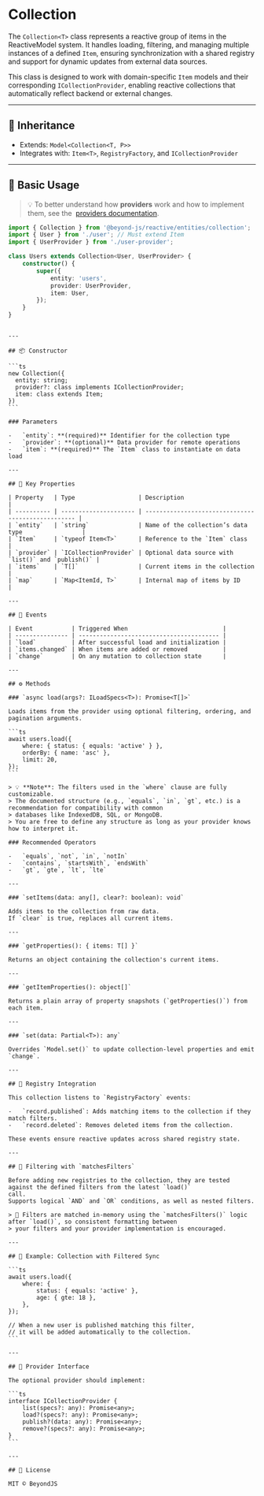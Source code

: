 # Collection

The `Collection<T>` class represents a reactive group of items in the ReactiveModel system. It handles loading,
filtering, and managing multiple instances of a defined `Item`, ensuring synchronization with a shared registry and
support for dynamic updates from external data sources.

This class is designed to work with domain-specific `Item` models and their corresponding `ICollectionProvider`,
enabling reactive collections that automatically reflect backend or external changes.

---

## 🧩 Inheritance

-   Extends: `Model<Collection<T, P>>`
-   Integrates with: `Item<T>`, `RegistryFactory`, and `ICollectionProvider`

---

## 🧪 Basic Usage

> 💡 To better understand how **providers** work and how to implement them, see the
> &nbsp;[providers documentation](./providers).

```ts
import { Collection } from '@beyond-js/reactive/entities/collection';
import { User } from './user'; // Must extend Item
import { UserProvider } from './user-provider';

class Users extends Collection<User, UserProvider> {
	constructor() {
		super({
			entity: 'users',
			provider: UserProvider,
			item: User,
		});
	}
}
```

````

---

## 📦 Constructor

```ts
new Collection({
  entity: string;
  provider?: class implements ICollectionProvider;
  item: class extends Item;
})
```

### Parameters

-   `entity`: **(required)** Identifier for the collection type
-   `provider`: **(optional)** Data provider for remote operations
-   `item`: **(required)** The `Item` class to instantiate on data load

---

## 🔑 Key Properties

| Property   | Type                  | Description                                        |
| ---------- | --------------------- | -------------------------------------------------- |
| `entity`   | `string`              | Name of the collection’s data type                 |
| `Item`     | `typeof Item<T>`      | Reference to the `Item` class                      |
| `provider` | `ICollectionProvider` | Optional data source with `list()` and `publish()` |
| `items`    | `T[]`                 | Current items in the collection                    |
| `map`      | `Map<ItemId, T>`      | Internal map of items by ID                        |

---

## 📡 Events

| Event           | Triggered When                           |
| --------------- | ---------------------------------------- |
| `load`          | After successful load and initialization |
| `items.changed` | When items are added or removed          |
| `change`        | On any mutation to collection state      |

---

## ⚙️ Methods

### `async load(args?: ILoadSpecs<T>): Promise<T[]>`

Loads items from the provider using optional filtering, ordering, and pagination arguments.

```ts
await users.load({
	where: { status: { equals: 'active' } },
	orderBy: { name: 'asc' },
	limit: 20,
});
```

> 💡 **Note**: The filters used in the `where` clause are fully customizable.
> The documented structure (e.g., `equals`, `in`, `gt`, etc.) is a recommendation for compatibility with common
> databases like IndexedDB, SQL, or MongoDB.
> You are free to define any structure as long as your provider knows how to interpret it.

### Recommended Operators

-   `equals`, `not`, `in`, `notIn`
-   `contains`, `startsWith`, `endsWith`
-   `gt`, `gte`, `lt`, `lte`

---

### `setItems(data: any[], clear?: boolean): void`

Adds items to the collection from raw data.
If `clear` is true, replaces all current items.

---

### `getProperties(): { items: T[] }`

Returns an object containing the collection's current items.

---

### `getItemProperties(): object[]`

Returns a plain array of property snapshots (`getProperties()`) from each item.

---

### `set(data: Partial<T>): any`

Overrides `Model.set()` to update collection-level properties and emit `change`.

---

## 🔁 Registry Integration

This collection listens to `RegistryFactory` events:

-   `record.published`: Adds matching items to the collection if they match filters.
-   `record.deleted`: Removes deleted items from the collection.

These events ensure reactive updates across shared registry state.

---

## 🧠 Filtering with `matchesFilters`

Before adding new registries to the collection, they are tested against the defined filters from the latest `load()`
call.
Supports logical `AND` and `OR` conditions, as well as nested filters.

> 🔎 Filters are matched in-memory using the `matchesFilters()` logic after `load()`, so consistent formatting between
> your filters and your provider implementation is encouraged.

---

## 🧩 Example: Collection with Filtered Sync

```ts
await users.load({
	where: {
		status: { equals: 'active' },
		age: { gte: 18 },
	},
});

// When a new user is published matching this filter,
// it will be added automatically to the collection.
```

---

## 🔌 Provider Interface

The optional provider should implement:

```ts
interface ICollectionProvider {
	list(specs?: any): Promise<any>;
	load?(specs?: any): Promise<any>;
	publish?(data: any): Promise<any>;
	remove?(specs?: any): Promise<any>;
}
```

---

## 📄 License

MIT © BeyondJS
````
